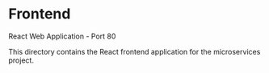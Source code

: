 # Frontend

React Web Application - Port 80

This directory contains the React frontend application for the microservices project.